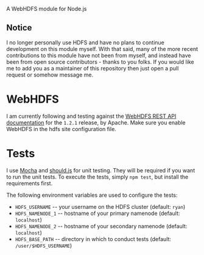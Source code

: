 A WebHDFS module for Node.js

## Notice

I no longer personally use HDFS and have no plans to continue development on this module myself. With that said, many of the more recent contributions to this module have not been from myself, and instead have been from open source contributors - thanks to you folks. If you would like me to add you as a maintainer of this repository then just open a pull request or somehow message me.

# WebHDFS

I am currently following and testing against the [WebHDFS REST API documentation](http://hadoop.apache.org/docs/r1.2.1/webhdfs.html) for the `1.2.1` release, by Apache. Make sure you enable WebHDFS in the hdfs site configuration file.

# Tests

I use [Mocha](https://mochajs.org/) and [should.js](https://github.com/visionmedia/should.js) for unit testing. They will be required if you want to run the unit tests. To execute the tests, simply `npm test`, but install the requirements first.

The following environment variables are used to configure the tests:

- `HDFS_USERNAME` -- your username on the HDFS cluster (default: `ryan`)
- `HDFS_NAMENODE_1` -- hostname of your primary namenode (default: `localhost`)
- `HDFS_NAMENODE_2` -- hostname of your secondary namenode (default: `localhost`)
- `HDFS_BASE_PATH` -- directory in which to conduct tests (default: `/user/$HDFS_USERNAME`)
